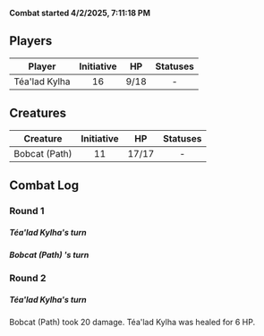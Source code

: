 **Combat started 4/2/2025, 7:11:18 PM**


## Players
| Player | Initiative | HP | Statuses |
| --- | :-: | :-: | :-: |
| Téa'lad Kylha | 16 | 9/18 | - |
## Creatures
| Creature | Initiative  | HP | Statuses |
| --- | :-: | :-: | :-: |
| Bobcat (Path)  | 11 | 17/17 | - |


## Combat Log

### Round 1

##### Téa'lad Kylha's turn
##### Bobcat (Path) 's turn
### Round 2
##### Téa'lad Kylha's turn
Bobcat (Path)  took 20 damage.
Téa'lad Kylha was healed for 6 HP.
